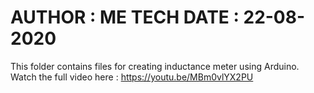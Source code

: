 AUTHOR : ME TECH
DATE : 22-08-2020
======================================================
This folder contains files for creating inductance meter using Arduino.\
Watch the full video here : https://youtu.be/MBm0vlYX2PU
